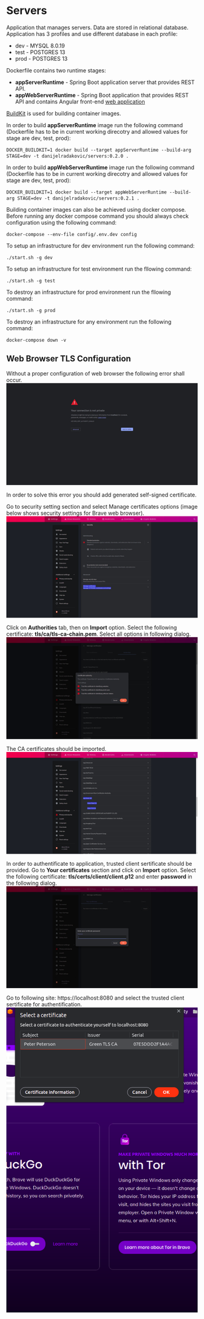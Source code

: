 # Servers

Application that manages servers. Data are stored in relational database. Application has 3 profiles and use different database in each profile:
- dev - MYSQL 8.0.19
- test - POSTGRES 13
- prod - POSTGRES 13

Dockerfile contains two runtime stages: 
- **appServerRuntime**  - Spring Boot application server that provides REST API.
- **appWebServerRuntime** - Spring Boot application that provides REST API and contains Angular front-end [web application](https://github.com/DanijelRadakovic/Servers-Front)

[BuildKit](https://github.com/moby/buildkit) is used for building container images.

In order to build **appServerRuntime** image run the following command (Dockerfile has to be in current working direcotry and allowed values for stage are dev, test, prod):

```shell
DOCKER_BUILDKIT=1 docker build --target appServerRuntime --build-arg STAGE=dev -t danijelradakovic/servers:0.2.0 .
```

In order to build **appWebServerRuntime** image run the following command (Dockerfile has to be in current working direcotry and allowed values for stage are dev, test, prod):
```shell
DOCKER_BUILDKIT=1 docker build --target appWebServerRuntime --build-arg STAGE=dev -t danijelradakovic/servers:0.2.1 .
```

Building container images can also be achieved using docker compose. Before running any docker compose command you should always check configuration using the following command:
```shell
docker-compose --env-file config/.env.dev config
```

To setup an infrastructure for dev environment run the following command:
```shell
./start.sh -g dev
```

To setup an infrastructure for test environment run the fllowing command:
```shell
./start.sh -g test
```

To destroy an infrastructure for prod environment run the fllowing command:
```shell
./start.sh -g prod
```

To destroy an infrastructure for any environment run the following command:
```shell
docker-compose down -v
```

## Web Browser TLS Configuration
Without a proper configuration of web browser the following error shall occur.
![connection-error](docs/connection-error.jpeg)

In order to solve this error you should add generated self-signed certificate.

Go to security setting section and select Manage certificates options (image below shows security settings for Brave web browser).
![security settings](docs/security-settings.jpeg)

Click on **Authorities** tab, then on **Import** option. Select the following certificate: **tls/ca/tls-ca-chain.pem**. Select all options in following dialog.
![options](docs/options.jpeg)

The CA certificates should be imported.
![CA certs](docs/ca-certs.jpeg)

In order to authentificate to application, trusted client sertificate should be provided. Go to **Your certificates** section and click on **Import** option. Select the following certificate: **tls/certs/client/client.p12** and enter **password** in the following dialog.
![password](docs/password.jpeg)

Go to following site: https://localhost:8080 and select the trusted client sertificate for authentification.
![select-client-cert](docs/select-client-cert.png)
